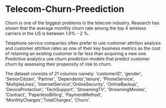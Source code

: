 # Telecom-Churn-Preediction
Churn is one of the biggest problems in the telecom industry. Research has shown that the average monthly churn rate among the top 4 wireless carriers in the US is between 1.9% - 2 %.

Telephone service companies often prefer to use customer attrition analysis and customer attrition rates as one of their key business metrics as the cost of retaining an existing customer is far less than acquiring a new one. Predictive analytics use churn prediction models that predict customer churn by assessing their propensity of risk to churn. 

The dataset consists of 21 columns namely: 'customerID', 'gender', 'SeniorCitizen', 'Partner', 'Dependents','tenure', 'PhoneService', 'MultipleLines', 'InternetService','OnlineSecurity', 'OnlineBackup', 'DeviceProtection', 'TechSupport', 'StreamingTV', 'StreamingMovies', 'Contract', 'PaperlessBilling', 'PaymentMethod', 'MonthlyCharges','TotalCharges', 'Churn'.
